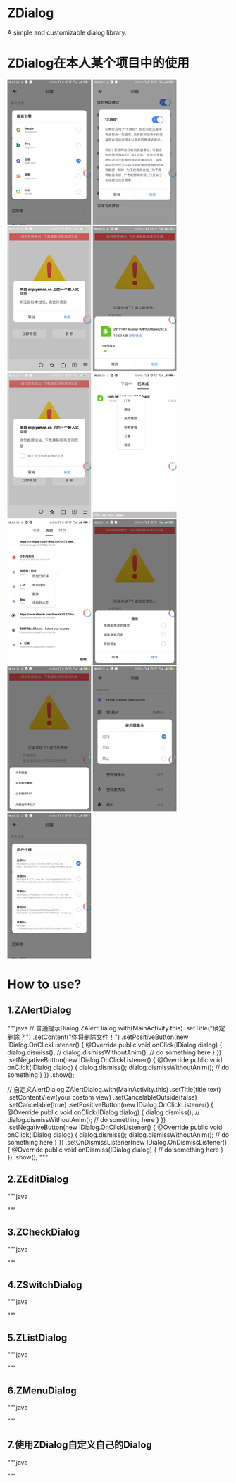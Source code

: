 # ZDialog
 A simple and customizable dialog library.

# ZDialog在本人某个项目中的使用
<div>
    <img src="https://github.com/Z-P-J/ZDialog/raw/master/screenshots/screenshots1.jpg" height="330" width="190">
    <img src="https://github.com/Z-P-J/ZDialog/raw/master/screenshots/screenshots2.jpg" height="330" width="190">
    <img src="https://github.com/Z-P-J/ZDialog/raw/master/screenshots/screenshots3.jpg" height="330" width="190">
    <img src="https://github.com/Z-P-J/ZDialog/raw/master/screenshots/screenshots4.jpg" height="330" width="190">
    <img src="https://github.com/Z-P-J/ZDialog/raw/master/screenshots/screenshots5.jpg" height="330" width="190">
    <img src="https://github.com/Z-P-J/ZDialog/raw/master/screenshots/screenshots6.jpg" height="330" width="190">
    <img src="https://github.com/Z-P-J/ZDialog/raw/master/screenshots/screenshots7.jpg" height="330" width="190">
    <img src="https://github.com/Z-P-J/ZDialog/raw/master/screenshots/screenshots8.jpg" height="330" width="190">
    <img src="https://github.com/Z-P-J/ZDialog/raw/master/screenshots/screenshots9.jpg" height="330" width="190">
    <img src="https://github.com/Z-P-J/ZDialog/raw/master/screenshots/screenshots10.jpg" height="330" width="190">
    <img src="https://github.com/Z-P-J/ZDialog/raw/master/screenshots/screenshots11.jpg" height="330" width="190">
</div>

# How to use?
## 1.ZAlertDialog
"""java
// 普通提示Dialog
ZAlertDialog.with(MainActivity.this)
                        .setTitle("确定删除？")
                        .setContent("你将删除文件！")
                        .setPositiveButton(new IDialog.OnClickListener() {
                            @Override
                            public void onClick(IDialog dialog) {
                                dialog.dismiss();
                                // dialog.dismissWithoutAnim();
                                // do something here
                            }
                        })
                        .setNegativeButton(new IDialog.OnClickListener() {
                            @Override
                            public void onClick(IDialog dialog) {
                                dialog.dismiss();
                                dialog.dismissWithoutAnim();
                                // do something
                            }
                        })
                        .show();


// 自定义AlertDialog
ZAlertDialog.with(MainActivity.this)
                        .setTitle(title text)
                        .setContentView(your costom view)
                        .setCancelableOutside(false)
                        .setCancelable(true)
                        .setPositiveButton(new IDialog.OnClickListener() {
                            @Override
                            public void onClick(IDialog dialog) {
                                dialog.dismiss();
                                // dialog.dismissWithoutAnim();
                                // do something here
                            }
                        })
                        .setNegativeButton(new IDialog.OnClickListener() {
                            @Override
                            public void onClick(IDialog dialog) {
                                dialog.dismiss();
                                dialog.dismissWithoutAnim();
                                // do something here
                            }
                        })
                        .setOnDismissListener(new IDialog.OnDismissListener() {
                            @Override
                            public void onDismiss(IDialog dialog) {
                                 // do something here
                            }
                        })
                        .show();
"""

## 2.ZEditDialog
"""java

"""

## 3.ZCheckDialog
"""java

"""

## 4.ZSwitchDialog
"""java

"""

## 5.ZListDialog
"""java

"""

## 6.ZMenuDialog
"""java

"""

## 7.使用ZDialog自定义自己的Dialog
"""java

"""